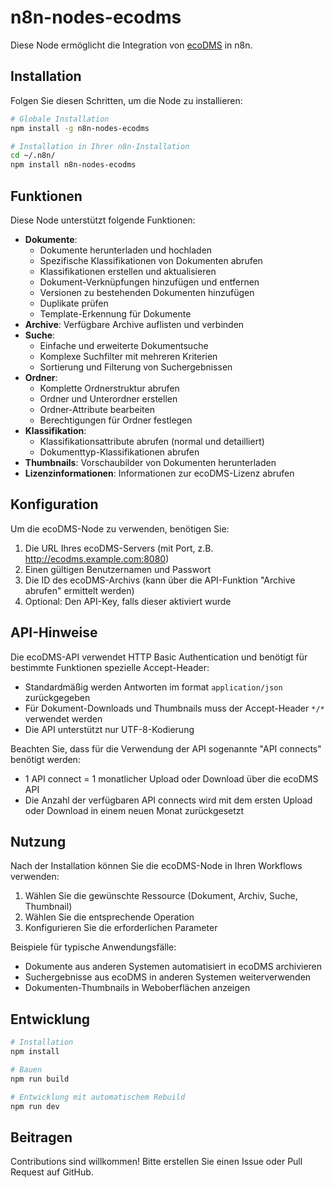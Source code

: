 # n8n-nodes-ecodms

Diese Node ermöglicht die Integration von [ecoDMS](https://www.ecodms.de/) in n8n.

## Installation

Folgen Sie diesen Schritten, um die Node zu installieren:

```bash
# Globale Installation
npm install -g n8n-nodes-ecodms

# Installation in Ihrer n8n-Installation
cd ~/.n8n/
npm install n8n-nodes-ecodms
```

## Funktionen

Diese Node unterstützt folgende Funktionen:

- **Dokumente**: 
  - Dokumente herunterladen und hochladen
  - Spezifische Klassifikationen von Dokumenten abrufen
  - Klassifikationen erstellen und aktualisieren
  - Dokument-Verknüpfungen hinzufügen und entfernen
  - Versionen zu bestehenden Dokumenten hinzufügen
  - Duplikate prüfen
  - Template-Erkennung für Dokumente
- **Archive**: Verfügbare Archive auflisten und verbinden
- **Suche**: 
  - Einfache und erweiterte Dokumentsuche
  - Komplexe Suchfilter mit mehreren Kriterien
  - Sortierung und Filterung von Suchergebnissen
- **Ordner**: 
  - Komplette Ordnerstruktur abrufen
  - Ordner und Unterordner erstellen
  - Ordner-Attribute bearbeiten
  - Berechtigungen für Ordner festlegen
- **Klassifikation**:
  - Klassifikationsattribute abrufen (normal und detailliert)
  - Dokumenttyp-Klassifikationen abrufen
- **Thumbnails**: Vorschaubilder von Dokumenten herunterladen
- **Lizenzinformationen**: Informationen zur ecoDMS-Lizenz abrufen

## Konfiguration

Um die ecoDMS-Node zu verwenden, benötigen Sie:

1. Die URL Ihres ecoDMS-Servers (mit Port, z.B. http://ecodms.example.com:8080)
2. Einen gültigen Benutzernamen und Passwort
3. Die ID des ecoDMS-Archivs (kann über die API-Funktion "Archive abrufen" ermittelt werden)
4. Optional: Den API-Key, falls dieser aktiviert wurde

## API-Hinweise

Die ecoDMS-API verwendet HTTP Basic Authentication und benötigt für bestimmte Funktionen spezielle Accept-Header:

- Standardmäßig werden Antworten im format `application/json` zurückgegeben
- Für Dokument-Downloads und Thumbnails muss der Accept-Header `*/*` verwendet werden
- Die API unterstützt nur UTF-8-Kodierung

Beachten Sie, dass für die Verwendung der API sogenannte "API connects" benötigt werden:
- 1 API connect = 1 monatlicher Upload oder Download über die ecoDMS API
- Die Anzahl der verfügbaren API connects wird mit dem ersten Upload oder Download in einem neuen Monat zurückgesetzt

## Nutzung

Nach der Installation können Sie die ecoDMS-Node in Ihren Workflows verwenden:

1. Wählen Sie die gewünschte Ressource (Dokument, Archiv, Suche, Thumbnail)
2. Wählen Sie die entsprechende Operation
3. Konfigurieren Sie die erforderlichen Parameter

Beispiele für typische Anwendungsfälle:
- Dokumente aus anderen Systemen automatisiert in ecoDMS archivieren
- Suchergebnisse aus ecoDMS in anderen Systemen weiterverwenden
- Dokumenten-Thumbnails in Weboberflächen anzeigen

## Entwicklung

```bash
# Installation
npm install

# Bauen
npm run build

# Entwicklung mit automatischem Rebuild
npm run dev
```

## Beitragen

Contributions sind willkommen! Bitte erstellen Sie einen Issue oder Pull Request auf GitHub. 